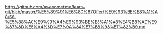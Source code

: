 https://github.com/awesometime/learn-git/blob/master/%E5%89%91%E6%8C%87Offer/%E9%93%BE%E8%A1%A8/56-%E5%88%A0%E9%99%A4%E9%93%BE%E8%A1%A8%E4%B8%AD%E9%87%8D%E5%A4%8D%E7%9A%84%E7%BB%93%E7%82%B9.md
